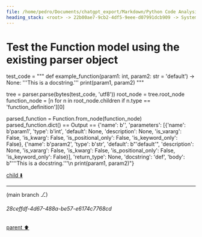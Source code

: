 ```yaml
---
file: /home/pedro/Documents/chatgpt_export/Markdown/Python Code Analysis & Parsing.md
heading_stack: <root> -> 22b00ae7-9cb2-4df5-9eee-d07991dcb909 -> System -> 20ebaef2-02d6-4890-a642-e0f29f17805b -> System -> aaa2cafe-8b89-4a61-8a81-7ae5b849a3d4 -> User -> 9440ae93-53d9-4599-a08c-4f481da5db27 -> Assistant -> 57cd8fdb-661b-4e6a-89bc-77d3c8237b3f -> Tool -> 79181316-3c09-4844-8300-7e43ccd3f8a1 -> Assistant -> Cell 1 -> Cell 2 -> Observations: -> aaa2a124-a531-49d7-abf1-6bff71ae059e -> User -> f39d6ca7-8490-47d0-87ef-7295db56ee72 -> Assistant -> 4638e5fb-7316-4f3d-875b-e70772997c48 -> Tool -> c7d28657-3cf6-4f25-9465-6819041068f4 -> Assistant -> aaa21996-ce1a-4550-baea-bb77183194f1 -> User -> b2c70be9-2d0f-428b-be57-aef658e7da45 -> Assistant -> c4c27846-6e0a-47d8-8aab-ab14fbda0d8c -> Tool -> 56e7d34d-e69e-4f12-a83a-9bfce90dab6d -> Assistant -> aaa2d7f7-f073-4437-9fa5-f2e4d2fd83dd -> User -> 738131a3-930b-4da1-95c9-a56e3496cbea -> Assistant -> c88ab4d2-a949-405a-8f74-6e29ce5f2dfc -> Tool -> b6950cd6-4256-4e9b-9ab2-ca473b944965 -> Assistant -> aaa29624-745c-4d6f-afdf-2a7394441c24 -> User -> 8e63ce50-c453-4807-a071-c3cb79eb658b -> Assistant -> b9f81089-4c76-418f-8750-210c56227b66 -> Assistant -> aaa27d57-5c65-4afc-9489-d3fa7a6d1b5c -> User -> bf43acdd-782e-46ef-9189-1ac85f454a68 -> Assistant -> c20c6649-739b-4ec4-8885-46c3be7a10b1 -> Tool -> Test the Function model using the existing parser object -> a59776f9-4514-473e-b473-809ba0e07a1c -> Assistant -> 622cf93a-3101-4cae-9862-48762dbe74d9 -> Tool -> Test the Function model using the existing parser object
---
```

# Test the Function model using the existing parser object
test_code = """
def example_function(param1: int, param2: str = 'default') -> None:
    '''This is a docstring.'''
    print(param1, param2)
"""

tree = parser.parse(bytes(test_code, 'utf8'))
root_node = tree.root_node
function_node = [n for n in root_node.children if n.type == 'function_definition'][0]

parsed_function = Function.from_node(function_node)
parsed_function.dict()
== Output ==
{'name': b'',
 'parameters': [{'name': b'param1',
   'type': b'int',
   'default': None,
   'description': None,
   'is_vararg': False,
   'is_kwarg': False,
   'is_positional_only': False,
   'is_keyword_only': False},
  {'name': b'param2',
   'type': b'str',
   'default': b"'default'",
   'description': None,
   'is_vararg': False,
   'is_kwarg': False,
   'is_positional_only': False,
   'is_keyword_only': False}],
 'return_type': None,
 'docstring': 'def',
 'body': b"'''This is a docstring.'''\n    print(param1, param2)"}



[child ⬇️](#28ceffdf-4d67-488a-be57-e6174c7768cd)

---

(main branch ⎇)
###### 28ceffdf-4d67-488a-be57-e6174c7768cd
[parent ⬆️](#622cf93a-3101-4cae-9862-48762dbe74d9)
